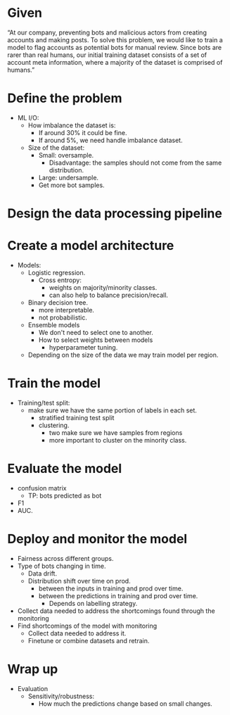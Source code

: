 # Given
“At our company, preventing bots and malicious
actors from creating accounts and making posts. 
To solve this problem, we would like to train a model
to flag accounts as potential bots for manual review. 
Since bots are rarer than real humans, 
our initial training dataset consists 
of a set of account meta information, 
where a majority of the dataset is comprised of humans.”
# Define the problem
- ML I/O:
  - How imbalance the dataset is:
    - If around 30% it could be fine.
    - If around 5%, we need handle imbalance dataset.
  - Size of the dataset:
    - Small: oversample.
      - Disadvantage: the samples should not come from the same distribution.
    - Large: undersample.
    - Get more bot samples.
# Design the data processing pipeline
# Create a model architecture
- Models:
  - Logistic regression.
    - Cross entropy:
      - weights on majority/minority classes.
      - can also help to balance precision/recall.
  - Binary decision tree.
    - more interpretable.
    - not probabilistic.
  - Ensemble models
    - We don't need to select one to another.
    - How to select weights between models
      - hyperparameter tuning.
  - Depending on the size of the data we may train model per region.
# Train the model
- Training/test split:
  - make sure we have the same portion of labels in each set. 
    - stratified training test split
    - clustering.
      - two make sure we have samples from regions
      - more important to cluster on the minority class.
# Evaluate the model
- confusion matrix
  - TP: bots predicted as bot
- F1
- AUC.
# Deploy and monitor the model
- Fairness across different groups.
- Type of bots changing in time.
  - Data drift.
  - Distribution shift over time on prod.
    - between the inputs in training and prod over time.
    - between the predictions in training and prod over time.
      - Depends on labelling strategy.
- Collect data needed to address the shortcomings found through the monitoring
- Find shortcomings of the model with monitoring
  - Collect data needed to address it.
  - Finetune or combine datasets and retrain.
# Wrap up 
- Evaluation
  - Sensitivity/robustness:
    - How much the predictions change based on small changes.